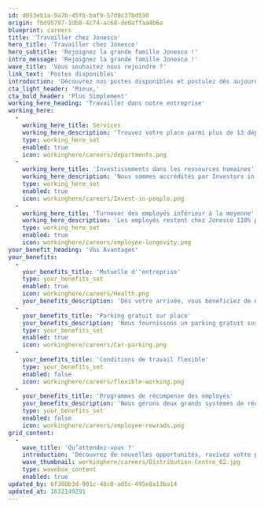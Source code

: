 ```yaml
---
id: d053eb1a-9a7b-45fb-baf9-57d9c37bd530
origin: fbd95797-1db8-4c74-ac68-de0affaa4b6a
blueprint: careers
title: 'Travailler chez Jonesco'
hero_title: 'Travailler chez Jonesco'
hero_subtitle: 'Rejoignez la grande famille Jonesco !'
intro_message: 'Rejoignez la grande famille Jonesco !'
wave_title: 'Vous souhaitez nous rejoindre ?'
link_text: 'Postes disponibles'
introduction: 'Découvrez nos postes disponibles et postulez dès aujourd''hui !'
cta_light_header: 'Mieux,'
cta_bold_header: 'Plus Simplement'
working_here_heading: 'Travailler dans notre entreprise'
working_here:
  -
    working_here_title: Services
    working_here_description: 'Trouvez votre place parmi plus de 13 départements, de la production aux ressources humaines, du marketing à la finance.'
    type: working_here_set
    enabled: true
    icon: workinghere/careers/departments.png
  -
    working_here_title: 'Investissements dans les ressources humaines'
    working_here_description: 'Nous sommes accrédités par Investors in People jusqu''en 2022. Une certification quant à la qualité de gestion des ressources humaines.'
    type: working_here_set
    enabled: true
    icon: workinghere/careers/Invest-in-people.png
  -
    working_here_title: 'Turnover des employés inférieur à la moyenne'
    working_here_description: 'Les employés restent chez Jonesco 110% plus longtemps que la moyenne britannique. (Nous devons certainement faire quelque chose de bien !)'
    type: working_here_set
    enabled: true
    icon: workinghere/careers/employee-longevity.png
your_benefit_heading: 'Vos Avantages'
your_benefits:
  -
    your_benefits_title: 'Mutuelle d''entreprise'
    type: your_benefits_set
    enabled: true
    icon: workinghere/careers/Health.png
    your_benefits_description: 'Dès votre arrivée, vous bénéficiez de notre mutuelle d''entreprise.'
  -
    your_benefits_title: 'Parking gratuit sur place'
    your_benefits_description: 'Nous fournissons un parking gratuit sur place, ce qui vous évite bien des soucis !'
    type: your_benefits_set
    enabled: true
    icon: workinghere/careers/Car-parking.png
  -
    your_benefits_title: 'Conditions de travail flexible'
    type: your_benefits_set
    enabled: false
    icon: workinghere/careers/flexible-working.png
  -
    your_benefits_title: 'Programmes de récompense des employés'
    your_benefits_description: 'Nous gérons deux grands systèmes de récompense des employés. Parce que nous comprenons la valeur d''un bon personnel.'
    type: your_benefits_set
    enabled: false
    icon: workinghere/careers/employee-rewrads.png
grid_content:
  -
    wave_title: 'Qu’attendez-vous ?'
    introduction: 'Découvrez de nouvelles opportunités, ravivez votre passion et travaillons ensemble !'
    wave_thumbnail: workinghere/careers/Distribution-Centre_02.jpg
    type: wavebox_content
    enabled: true
updated_by: 6f380b3d-901c-48c0-ad5c-495e8a13ba14
updated_at: 1632149291
---
```

